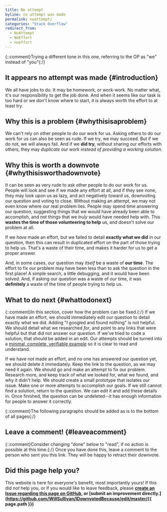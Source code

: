```yaml
---
title: No attempt
byline: no attempt was made
permalink: noattempt/
categories: "Stack Overflow"
redirect_from:
  - NoAttempt
  - NoEffort
  - noeffort
---
```

{::comment}Trying a different tone in this one, referring to the OP as "we" instead of "you"{:/}
## It appears no attempt was made {#introduction}
We all have jobs to do. It may be homework, or work-work. No matter what, it's our responsibility to get the job done. And when it seems like our task is too hard or we don't know where to start, it is always worth the effort to at least try.

## Why this is a problem {#whythisisaproblem}
We can't rely on other people to do our work for us. Asking others to do our work for us can also be seen as rude. If we try, we may succeed. But if we do not, we will always fail. And if we **did try**, without sharing our efforts with others, they may *duplicate our work instead of providing a working solution*.

## Why this is worth a downvote {#whythisisworthadownvote}
It can be seen as very rude to ask other people to do our work for us. People will look and see if we made any effort at all, and if they see none, they may look upon us as lazy, and act negatively toward us, downvoting our question and voting to close. Without making an attempt, we may not even know where our real problem lies. People may spend time answering our question, suggesting things that we would have already been able to accomplish, and not things that we *truly* would have needed help with. This **wastes the time of those volunteering to help** us, and doesn't solve our problem at all.

If we *have* made an effort, but we failed to detail **exactly what we did** in our question, then this can result in duplicated effort on the part of those trying to help us. That's a waste of their time, and makes it harder for us to get a proper answer.

And, in some cases, our question may *itself* be a waste of **our time**. The effort to fix our problem may have been less than to ask the question in the first place! A simple search, a little debugging, and it would have been solved. And, if asking our question was a waste of *our* time, it was **definitely** a waste of the time of people trying to help us.

## What to do next {#whattodonext}
{::comment}In this section, cover how the problem can be fixed.{:/}
If we have made an effort, we should immediately edit our question to detail exactly what we did. Adding "I googled and found nothing" is not helpful. We should detail what we researched *for*, and point to any links that were helpful but that did not answer our question. If we've tried to code a solution, that should be added in an edit. Our attempts should be turned into a [minimal, complete, verifiable example](https://stackoverflow.com/help/mcve) so it is clear to read and understand.

If we have not made an effort, and no one has answered our question yet, we should delete it immediately. Keep the link to the question, as we may need it again. We should go and make an attempt to fix our problem. Research more, and keep track of what we looked for, what we found, and why it didn't help. We should create a small prototype that isolates our issue. Make one or more attempts to accomplish our goals. If we still cannot find a solution, return to the question. We can edit it and add these details in. Once finished, the question can be undeleted--it has enough information for people to answer it correctly.

{::comment}The following paragraphs should be added as is to the bottom of all pages{:/}
## Leave a comment! {#leaveacomment}
{::comment}Consider changing "done" below to "read", if no action is possible at this time.{:/}
Once you have done this, leave a comment to the person who sent you this link. They will be happy to retract their downvote.

## Did this page help you?
This website is here for everyone's benefit, most importantly yours! If this did <i>not</i> help you, or if you would
like to leave feedback, please **[create an Issue regarding this page on GitHub,](https://github.com/WillSullivan/IDownvotedBecause/issues/new) or [submit an improvement directly.](https://github.com/WillSullivan/IDownvotedBecause/edit/master/{{ page.path }})**
